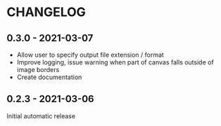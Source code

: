 CHANGELOG
=========

0.3.0 - 2021-03-07
------------------

- Allow user to specify output file extension / format
- Improve logging, issue warning when part of canvas falls outside of image borders
- Create documentation

0.2.3 - 2021-03-06
------------------

Initial automatic release
